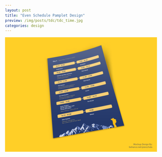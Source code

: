 ```yaml
---
layout: post
title: "Even Schedule Pamplet Design"
preview: /img/posts/tdc/tdc_time.jpg
categories: design
---
```


![TDC Countdown Post](/img/posts/tdc/tdc_time.jpg)